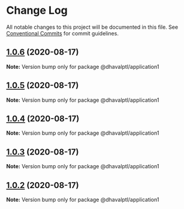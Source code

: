 # Change Log

All notable changes to this project will be documented in this file.
See [Conventional Commits](https://conventionalcommits.org) for commit guidelines.

## [1.0.6](https://github.com/dhavalptl/monorepo-app/compare/@dhavalptl/application1@1.0.5...@dhavalptl/application1@1.0.6) (2020-08-17)

**Note:** Version bump only for package @dhavalptl/application1





## [1.0.5](https://github.com/dhavalptl/monorepo-app/compare/@dhavalptl/application1@1.0.4...@dhavalptl/application1@1.0.5) (2020-08-17)

**Note:** Version bump only for package @dhavalptl/application1





## [1.0.4](https://github.com/dhavalptl/monorepo-app/compare/@dhavalptl/application1@1.0.3...@dhavalptl/application1@1.0.4) (2020-08-17)

**Note:** Version bump only for package @dhavalptl/application1





## [1.0.3](https://github.com/dhavalptl/monorepo-app/compare/@dhavalptl/application1@1.0.2...@dhavalptl/application1@1.0.3) (2020-08-17)

**Note:** Version bump only for package @dhavalptl/application1





## [1.0.2](https://github.com/dhavalptl/monorepo-app/compare/@dhavalptl/application1@1.0.1...@dhavalptl/application1@1.0.2) (2020-08-17)

**Note:** Version bump only for package @dhavalptl/application1

